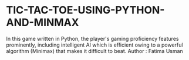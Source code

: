 # TIC-TAC-TOE-USING-PYTHON-AND-MINMAX
In this game written in Python, the player's gaming proficiency features prominently, including intelligent AI which is efficient owing to a powerful algorithm (Minimax) that makes it difficult to beat.
Author : Fatima Usman
